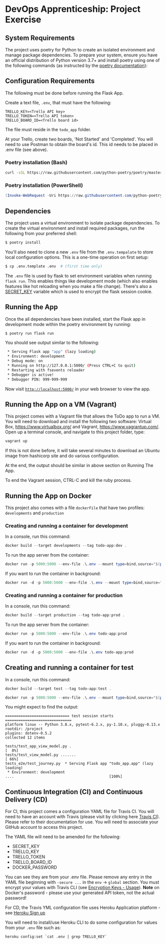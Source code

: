 # DevOps Apprenticeship: Project Exercise

## System Requirements

The project uses poetry for Python to create an isolated environment and manage package dependencies. To prepare your system, ensure you have an official distribution of Python version 3.7+ and install poetry using one of the following commands (as instructed by the [poetry documentation](https://python-poetry.org/docs/#system-requirements)):

## Configuration Requirements 

The following must be done before running the Flask App. 

Create a text file, `.env`, that must have the following:
```
TRELLO_KEY=<Trello API key>
TRELLO_TOKEN=<Trello API token>
TRELLO_BOARD_ID=<Trello board id>
``` 
The file must reside in the ```todo_app``` folder.

At your Trello, create two boards, 'Not Started'  and 'Completed'.  You will need to use Postman to obtain the board's id.  This id needs to be placed in .env file (see above).

### Poetry installation (Bash)

```bash
curl -sSL https://raw.githubusercontent.com/python-poetry/poetry/master/get-poetry.py | python
```

### Poetry installation (PowerShell)

```powershell
(Invoke-WebRequest -Uri https://raw.githubusercontent.com/python-poetry/poetry/master/get-poetry.py -UseBasicParsing).Content | python
```

## Dependencies

The project uses a virtual environment to isolate package dependencies. To create the virtual environment and install required packages, run the following from your preferred shell:

```bash
$ poetry install
```

You'll also need to clone a new `.env` file from the `.env.tempalate` to store local configuration options. This is a one-time operation on first setup:

```bash
$ cp .env.template .env  # (first time only)
```

The `.env` file is used by flask to set environment variables when running `flask run`. This enables things like development mode (which also enables features like hot reloading when you make a file change). There's also a [SECRET_KEY](https://flask.palletsprojects.com/en/1.1.x/config/#SECRET_KEY) variable which is used to encrypt the flask session cookie.

## Running the App

Once the all dependencies have been installed, start the Flask app in development mode within the poetry environment by running:
```bash
$ poetry run flask run
```

You should see output similar to the following:
```bash
 * Serving Flask app "app" (lazy loading)
 * Environment: development
 * Debug mode: on
 * Running on http://127.0.0.1:5000/ (Press CTRL+C to quit)
 * Restarting with fsevents reloader
 * Debugger is active!
 * Debugger PIN: 999-999-999
```
Now visit [`http://localhost:5000/`](http://localhost:5000/) in your web browser to view the app.

## Running the App on a VM (Vagrant)

This project comes with a Vagrant file that allows the ToDo app to run a VM.  You will need to download and install the following two software: Virtual Box, https://www.virtualbox.org/ and Vagrant, https://www.vagrantup.com/.  Open up a terminal console, and navigate to this project folder, type:
```bash 
vagrant up
```
If this is not done before, it will take several minutes to download an Ubuntu image from hashicorp site and do various configuration.

At the end, the output should be similar in above section on Running The App.

To end the Vagrant session, CTRL-C and kill the ruby process.

## Running the App on Docker
This project also comes with a file `dockerFile` that have two profiles: `developments` and `production`

### Creating and running a container for development
In a console, run this command:

```powershell
docker build --target developments --tag todo-app:dev .
```
To run the app server from the container:
```powershell
docker run -p 5000:5000 --env-file .\.env --mount type=bind,source="$(pwd)"/todo_app,target=/project/todo_app todo-app:dev
```
If you want to run the container in background:
```powershell
docker run -d -p 5000:5000 --env-file .\.env --mount type=bind,source="$(pwd)"/todo_app,target=/project/todo_app todo-app:dev 
```

### Creating and running a container for production
In a console, run this command:

```powershell
docker build --target production --tag todo-app:prod .
```

To run the app server from the container:
```powershell
docker run -p 5000:5000 --env-file .\.env todo-app:prod
```
If you want to run the container in background:
```powershell
docker run -d -p 5000:5000 --env-file .\.env todo-app:prod 
```

## Creating and running a container for test
In a console, run this command:

```powershell
docker build --target test --tag todo-app:test .
```

```powershell
docker run -p 5000:5000 --env-file .\.env --mount type=bind,source="$(pwd)"/todo_app,target=/project/todo_app todo-app:test
```
You might expect to find the output:
```
============================= test session starts ==============================
platform linux -- Python 3.8.x, pytest-6.2.x, py-1.10.x, pluggy-0.13.x
rootdir: /project
plugins: dotenv-0.5.2
collected 12 items

tests/test_app_view_model.py .                                           [  8%]
tests/test_view_model.py .......                                         [ 66%]
tests_e2e/test_journey.py  * Serving Flask app "todo_app.app" (lazy loading)
 * Environment: development
....                                           [100%]
```

## Continuous Integration (CI) and Continuous Delivery (CD)
For CI, this project comes a configuration YAML file for Travis CI.  You will need to have an account with Travis (please visit by clicking here [Travis CI](https://travis-ci.com/signup)).  Please refer to their documentation for use.  You will need to associate your GitHub account to access this project.

The YAML file will need to be amended for the following:
* SECRET_KEY
* TRELLO_KEY
* TRELLO_TOKEN
* TRELLO_BOARD_ID
* DOCKER_PASSWORD

You can see they are from your .env file. Please remove any entry in the YAML file beginning with `-secure ...` in the `env` -> `global` section.  You must encrypt your values with Travis CLI (see [Encryption Keys - Usage](https://docs.travis-ci.com/user/encryption-keys#usage)).  **Note** on Docker's password - please use your generated API token, not the actual password!

For CD, the Travis YML configuration file uses Heroku Application platform - see [Heroku Sign up](https://id.heroku.com/signup/)

You will need to install/use Heroku CLI to do some configuration for values from your `.env` file such as:

``heroku config:set `cat .env | grep TRELLO_KEY` ``

